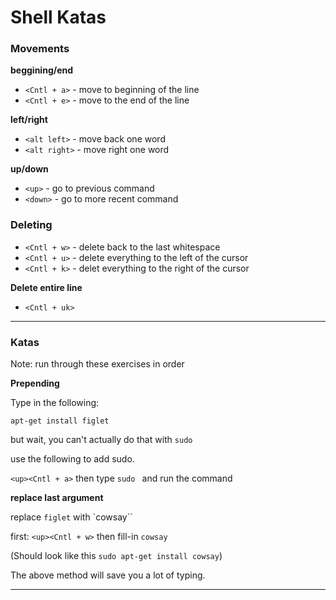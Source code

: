 # Shell Katas

### Movements


**beggining/end**

* `<Cntl + a>` - move to beginning of the line
* `<Cntl + e>` - move to the end of the line


**left/right**
* `<alt left>` - move back one word
* `<alt right>` - move right one word


**up/down**
* `<up>` - go to previous command
* `<down>` - go to more recent command

### Deleting 

* `<Cntl + w>` - delete back to the last whitespace
* `<Cntl + u>` - delete everything to the left of the cursor
* `<Cntl + k>` - delet everything to the right of the cursor

**Delete entire line**

* `<Cntl + uk>`

---

### Katas

Note: run through these exercises in order

**Prepending**

Type in the following:

`apt-get install figlet`

but wait, you can't actually do that with `sudo`

use the following to add sudo.

`<up><Cntl + a>` then type `sudo ` and run the command


**replace last argument**

replace `figlet` with `cowsay``

first: `<up><Cntl + w>` then fill-in `cowsay` 

(Should look like this `sudo apt-get install cowsay`)

The above method will save you a lot of typing.


---
